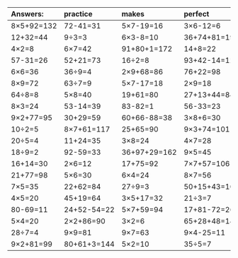 | Answers: | practice | makes | perfect | ! |
| :--- | :--- | :--- | :--- | :--- |
| 8×5+92=132 | 72-41=31 | 5×7-19=16 | 3×6-12=6 | 63-13=50 | 
| 12+32=44 | 9÷3=3 | 6×3-8=10 | 36+74+81=191 | 23+43=66 | 
| 4×2=8 | 6×7=42 | 91+80+1=172 | 14+8=22 | 33+39+57=129 | 
| 57-31=26 | 52+21=73 | 16÷2=8 | 93+42-14=121 | 6×3-3=15 | 
| 6×6=36 | 36÷9=4 | 2×9+68=86 | 76+22=98 | 32÷4=8 | 
| 8×9=72 | 63÷7=9 | 5×7-17=18 | 2×9=18 | 4×1=4 | 
| 64÷8=8 | 5×8=40 | 19+61=80 | 27+13+44=84 | 32+67=99 | 
| 8×3=24 | 53-14=39 | 83-82=1 | 56-33=23 | 8+76-4=80 | 
| 9×2+77=95 | 30+29=59 | 60+66-88=38 | 3×8+6=30 | 61+72+8=141 | 
| 10÷2=5 | 8×7+61=117 | 25+65=90 | 9×3+74=101 | 39-39=0 | 
| 20÷5=4 | 11+24=35 | 3×8=24 | 4×7=28 | 33+47=80 | 
| 18÷9=2 | 92-59=33 | 36+97+29=162 | 9×5=45 | 8×1=8 | 
| 16+14=30 | 2×6=12 | 17+75=92 | 7×7+57=106 | 6×2=12 | 
| 21+77=98 | 5×6=30 | 6×4=24 | 8×7=56 | 23-6=17 | 
| 7×5=35 | 22+62=84 | 27÷9=3 | 50+15+43=108 | 62+47-45=64 | 
| 4×5=20 | 45+19=64 | 3×5+17=32 | 21÷3=7 | 4×8-18=14 | 
| 80-69=11 | 24+52-54=22 | 5×7+59=94 | 17+81-72=26 | 24÷3=8 | 
| 5×4=20 | 2×2+86=90 | 3×2=6 | 65+28+48=141 | 4×6=24 | 
| 28÷7=4 | 9×9=81 | 9×7=63 | 9×4-25=11 | 4×5+46=66 | 
| 9×2+81=99 | 80+61+3=144 | 5×2=10 | 35÷5=7 | 3×9+58=85 | 
